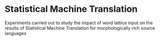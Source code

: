 # Statistical Machine Translation
Experiments carried out to study the impact of word lattice input on the results of Statistical Machine Translation for morphologically rich source languages
